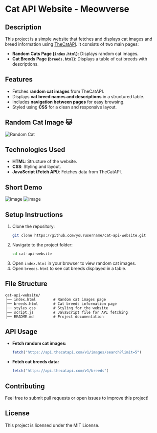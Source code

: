# Cat API Website - Meowverse

## Description
This project is a simple website that fetches and displays cat images and breed information using [TheCatAPI](https://thecatapi.com/). It consists of two main pages:
- **Random Cats Page (`index.html`)**: Displays random cat images.
- **Cat Breeds Page (`breeds.html`)**: Displays a table of cat breeds with descriptions.

## Features
- Fetches **random cat images** from TheCatAPI.
- Displays **cat breed names and descriptions** in a structured table.
- Includes **navigation between pages** for easy browsing.
- Styled using **CSS** for a clean and responsive layout.

## Random Cat Image 🐱
![Random Cat](https://cataas.com/cat)

## Technologies Used
- **HTML**: Structure of the website.
- **CSS**: Styling and layout.
- **JavaScript (Fetch API)**: Fetches data from TheCatAPI.

## Short Demo
![image](https://github.com/user-attachments/assets/89acfba3-0035-4454-8363-793e359de22c)
![image](https://github.com/user-attachments/assets/02fc9934-3410-460a-80dc-6685d38c1a26)

## Setup Instructions
1. Clone the repository:
   ```bash
   git clone https://github.com/yourusername/cat-api-website.git
   ```
2. Navigate to the project folder:
   ```bash
   cd cat-api-website
   ```
3. Open `index.html` in your browser to view random cat images.
4. Open `breeds.html` to see cat breeds displayed in a table.

## File Structure
```
cat-api-website/
│── index.html        # Random cat images page
│── breeds.html       # Cat breeds information page
│── styles.css        # Styling for the website
│── script.js         # JavaScript file for API fetching
│── README.md         # Project documentation
```

## API Usage
- **Fetch random cat images:**
  ```js
  fetch("https://api.thecatapi.com/v1/images/search?limit=5")
  ```
- **Fetch cat breeds data:**
  ```js
  fetch("https://api.thecatapi.com/v1/breeds")
  ```

## Contributing
Feel free to submit pull requests or open issues to improve this project!

## License
This project is licensed under the MIT License.

